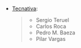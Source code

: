 - [Tecnativa](https://www.tecnativa.com):

  > - Sergio Teruel
  > - Carlos Roca
  > - Pedro M. Baeza
  > - Pilar Vargas
